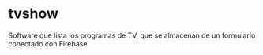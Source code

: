 # tvshow
Software que lista los programas de TV, que se almacenan de un formulario conectado con Firebase 
